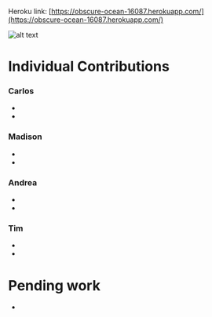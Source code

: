 Heroku link: [https://obscure-ocean-16087.herokuapp.com/](https://obscure-ocean-16087.herokuapp.com/)

![alt text](https://github.com/NJIT-CS490/project3-sec3group4/blob/master/static/covid_catcher.png?raw=true)

# Individual Contributions
### Carlos
- 
- 

### Madison
- 
- 

### Andrea
- 
- 

### Tim
- 
- 

# Pending work
-
